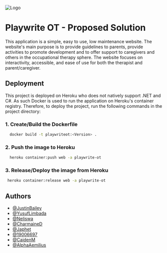 
![Logo](https://res.cloudinary.com/playwriteot/image/upload/v1632659052/logo_gtw0cv.png)

    
# Playwrite OT - Proposed Solution

This application is a simple, easy to use, low maintenance website. 
The website's main purpose is to provide guidelines to parents, provide 
activities to promote development and to offer support to caregivers and others
in the occupational therapy sphere. The website focuses on interactivity, accessible,
and ease of use for both the therapist and parent/caregiver. 


## Deployment
This project is deployed on Heroku who does not natively support .NET and C#. As such
Docker is used to run the application on Heroku's container registry. 
Therefore, to deploy the project, run the following commands in the project directory:

### 1. Create/Build the Dockerfile
```bash
  docker build -t playwriteot:<Version> .   
```

### 2. Push the image to Heroku
```bash
  heroku container:push web -a playwrite-ot   
```
   
### 3. Release/Deploy the image from Heroku 
```bash
 heroku container:release web -a playwrite-ot
```

  
## Authors

- [@JustinBailey](https://github.com/Justin-Bailey-Developer)
- [@YusufLimbada](https://github.com/yusuf-limbada)
- [@Neliswa](https://github.com/Neliswa30)
- [@CharmaineD](https://github.com/19003337)
- [@Japhet](https://github.com/Japhet-github)
- [@19006697](https://github.com/19006697)
- [@CaidenM](https://github.com/CaidanM)
- [@AlphaAemilius](https://github.com/AlphaAemilius)

  
